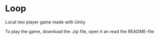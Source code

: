 # Loop
Local two player game made with Unity

To play the game, download the .zip file, open it an read the README-file

